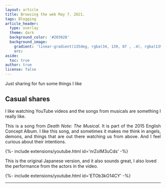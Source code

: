 ```yaml
---
layout: article
title: Browsing the web May 7, 2021.
tags: Blogging
article_header:
  type: overlay
  theme: dark
  background_color: '#203028'
  background_image:
    gradient: 'linear-gradient(135deg, rgba(34, 139, 87 , .4), rgba(139, 34, 139, .4))'
    src:
aside:
  toc: true
author: true
license: false
---
```

Just sharing for fun some things I like

<!--more-->
## Casual shares
<div align="justify" markdown="1">
I like watching YouTube videos and the songs from musicals are something I really like.

This is a song from *Death Note: The Musical*. It is part of the 2015 English Concept Album.
I like this song, and sometimes it makes me think in angels, demons, and things that are out there
watching us from above. And I feel curious about their intentions.
</div>

<div>{%- include extensions/youtube.html id='nrZolM3uCds' -%}</div>

This is the original Japanese version, and it also sounds great, I also loved the performance from the actors
in the video.

<div>{%- include extensions/youtube.html id='ETOb3kO14CY' -%}</div>

----
<br>
